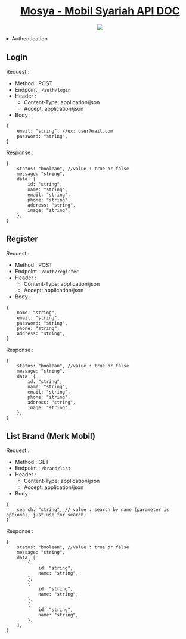 <h1 align="center">
  <a href="https://github.com/defuj/mosya.bootstrap">
    Mosya - Mobil Syariah API DOC
  </a>
</h1>

<p align="center">
  <a href="https://getbootstrap.com/docs/4.6/getting-started/download/">
    <img src="https://img.shields.io/badge/Bootstrap-v4.6.2-informational?style=flat&logoColor=white"/>
  </a>

</p>

<details>
<summary>Authentication</summary>

## Authentication

All API must use this authentication

Request :

-   base url: `https://`
-   Auth :
    -   username : "username"
    -   password : "password"
-   Header :
    -   tulaks : "tulaks"

</details>

## Login

Request :

-   Method : POST
-   Endpoint : `/auth/login`
-   Header :
    -   Content-Type: application/json
    -   Accept: application/json
-   Body :

```json5
{
	email: "string", //ex: user@mail.com
	password: "string",
}
```

Response :

```json5
{
	status: "boolean", //value : true or false
	message: "string",
	data: {
		id: "string",
		name: "string",
		email: "string",
		phone: "string",
		address: "string",
		image: "string",
	},
}
```

## Register

Request :

-   Method : POST
-   Endpoint : `/auth/register`
-   Header :
    -   Content-Type: application/json
    -   Accept: application/json
-   Body :

```json5
{
	name: "string",
	email: "string",
	password: "string",
	phone: "string",
	address: "string",
}
```

Response :

```json5
{
	status: "boolean", //value : true or false
	message: "string",
	data: {
		id: "string",
		name: "string",
		email: "string",
		phone: "string",
		address: "string",
		image: "string",
	},
}
```

## List Brand (Merk Mobil)

Request :

-   Method : GET
-   Endpoint : `/brand/list`
-   Header :
    -   Content-Type: application/json
    -   Accept: application/json
-   Body :

```json5
{
	search: "string", // value : search by name (parameter is optional, just use for search)
}
```

Response :

```json5
{
	status: "boolean", //value : true or false
	message: "string",
	data: [
		{
			id: "string",
			name: "string",
		},
		{
			id: "string",
			name: "string",
		},
		{
			id: "string",
			name: "string",
		},
	],
}
```
